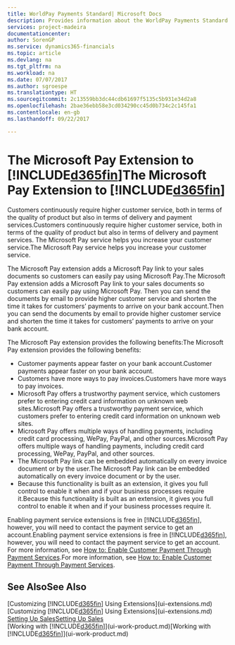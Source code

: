 ```yaml
---
title: WorldPay Payments Standard| Microsoft Docs
description: Provides information about the WorldPay Payments Standard extension
services: project-madeira
documentationcenter: 
author: SorenGP
ms.service: dynamics365-financials
ms.topic: article
ms.devlang: na
ms.tgt_pltfrm: na
ms.workload: na
ms.date: 07/07/2017
ms.author: sgroespe
ms.translationtype: HT
ms.sourcegitcommit: 2c13559bb3dc44cdb61697f5135c5b931e34d2a8
ms.openlocfilehash: 2bae36ebb58e3cd034290cc45d0b734c2c145fa1
ms.contentlocale: en-gb
ms.lasthandoff: 09/22/2017

---
```

# <a name="the-microsoft-pay-extension-to-included365finincludesd365finlongmdmd"></a><span data-ttu-id="850d1-103">The Microsoft Pay Extension to [!INCLUDE[d365fin](includes/d365fin_long_md.md)]</span><span class="sxs-lookup"><span data-stu-id="850d1-103">The Microsoft Pay Extension to [!INCLUDE[d365fin](includes/d365fin_long_md.md)]</span></span>
<span data-ttu-id="850d1-104">Customers continuously require higher customer service, both in terms of the quality of product but also in terms of delivery and payment services.</span><span class="sxs-lookup"><span data-stu-id="850d1-104">Customers continuously require higher customer service, both in terms of the quality of product but also in terms of delivery and payment services.</span></span> <span data-ttu-id="850d1-105">The Microsoft Pay service helps you increase your customer service.</span><span class="sxs-lookup"><span data-stu-id="850d1-105">The Microsoft Pay service helps you increase your customer service.</span></span>

<span data-ttu-id="850d1-106">The Microsoft Pay extension adds a Microsoft Pay link to your sales documents so customers can easily pay using Microsoft Pay.</span><span class="sxs-lookup"><span data-stu-id="850d1-106">The Microsoft Pay extension adds a Microsoft Pay link to your sales documents so customers can easily pay using Microsoft Pay.</span></span> <span data-ttu-id="850d1-107">Then you can send the documents by email to provide higher customer service and shorten the time it takes for customers’ payments to arrive on your bank account.</span><span class="sxs-lookup"><span data-stu-id="850d1-107">Then you can send the documents by email to provide higher customer service and shorten the time it takes for customers’ payments to arrive on your bank account.</span></span>

<span data-ttu-id="850d1-108">The Microsoft Pay extension provides the following benefits:</span><span class="sxs-lookup"><span data-stu-id="850d1-108">The Microsoft Pay extension provides the following benefits:</span></span>
- <span data-ttu-id="850d1-109">Customer payments appear faster on your bank account.</span><span class="sxs-lookup"><span data-stu-id="850d1-109">Customer payments appear faster on your bank account.</span></span>
- <span data-ttu-id="850d1-110">Customers have more ways to pay invoices.</span><span class="sxs-lookup"><span data-stu-id="850d1-110">Customers have more ways to pay invoices.</span></span>
- <span data-ttu-id="850d1-111">Microsoft Pay offers a trustworthy payment service, which customers prefer to entering credit card information on unknown web sites.</span><span class="sxs-lookup"><span data-stu-id="850d1-111">Microsoft Pay offers a trustworthy payment service, which customers prefer to entering credit card information on unknown web sites.</span></span>
- <span data-ttu-id="850d1-112">Microsoft Pay offers multiple ways of handling payments, including credit card processing, WePay, PayPal, and other sources.</span><span class="sxs-lookup"><span data-stu-id="850d1-112">Microsoft Pay offers multiple ways of handling payments, including credit card processing, WePay, PayPal, and other sources.</span></span>
- <span data-ttu-id="850d1-113">The Microsoft Pay link can be embedded automatically on every invoice document or by the user.</span><span class="sxs-lookup"><span data-stu-id="850d1-113">The Microsoft Pay link can be embedded automatically on every invoice document or by the user.</span></span>
- <span data-ttu-id="850d1-114">Because this functionality is built as an extension, it gives you full control to enable it when and if your business processes require it.</span><span class="sxs-lookup"><span data-stu-id="850d1-114">Because this functionality is built as an extension, it gives you full control to enable it when and if your business processes require it.</span></span>

<span data-ttu-id="850d1-115">Enabling payment service extensions is free in [!INCLUDE[d365fin](includes/d365fin_md.md)], however, you will need to contact the payment service to get an account.</span><span class="sxs-lookup"><span data-stu-id="850d1-115">Enabling payment service extensions is free in [!INCLUDE[d365fin](includes/d365fin_md.md)], however, you will need to contact the payment service to get an account.</span></span> <span data-ttu-id="850d1-116">For more information, see [How to: Enable Customer Payment Through Payment Services](sales-how-enable-payment-service-extensions.md).</span><span class="sxs-lookup"><span data-stu-id="850d1-116">For more information, see [How to: Enable Customer Payment Through Payment Services](sales-how-enable-payment-service-extensions.md).</span></span>

## <a name="see-also"></a><span data-ttu-id="850d1-117">See Also</span><span class="sxs-lookup"><span data-stu-id="850d1-117">See Also</span></span>
<span data-ttu-id="850d1-118">[Customizing [!INCLUDE[d365fin](includes/d365fin_md.md)] Using Extensions](ui-extensions.md)</span><span class="sxs-lookup"><span data-stu-id="850d1-118">[Customizing [!INCLUDE[d365fin](includes/d365fin_md.md)] Using Extensions](ui-extensions.md)</span></span>  
[<span data-ttu-id="850d1-119">Setting Up Sales</span><span class="sxs-lookup"><span data-stu-id="850d1-119">Setting Up Sales</span></span>](sales-setup-sales.md)  
<span data-ttu-id="850d1-120">[Working with [!INCLUDE[d365fin](includes/d365fin_md.md)]](ui-work-product.md)</span><span class="sxs-lookup"><span data-stu-id="850d1-120">[Working with [!INCLUDE[d365fin](includes/d365fin_md.md)]](ui-work-product.md)</span></span>

